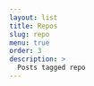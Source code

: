 ```yaml
---
layout: list
title: Repos
slug: repo
menu: true
order: 3
description: >
  Posts tagged repo
---
```

